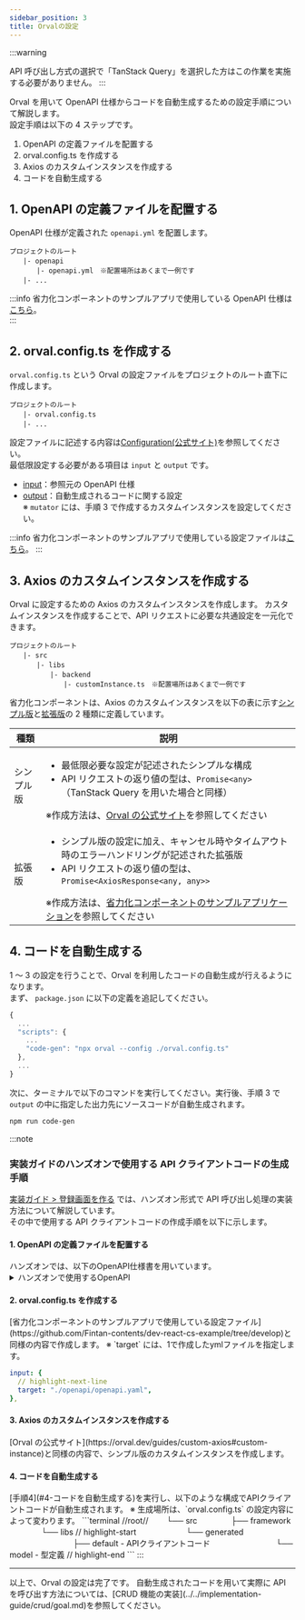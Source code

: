 ```yaml
---
sidebar_position: 3
title: Orvalの設定
---
```


:::warning

API 呼び出し方式の選択で「TanStack Query」を選択した方はこの作業を実施する必要がありません。
:::

Orval を用いて OpenAPI 仕様からコードを自動生成するための設定手順について解説します。  
設定手順は以下の 4 ステップです。

1. OpenAPI の定義ファイルを配置する
2. orval.config.ts を作成する
3. Axios のカスタムインスタンスを作成する
4. コードを自動生成する

## 1. OpenAPI の定義ファイルを配置する

OpenAPI 仕様が定義された `openapi.yml` を配置します。

```
プロジェクトのルート
　　|- openapi
　　　　|- openapi.yml　※配置場所はあくまで一例です
　　|- ...
```

:::info
省力化コンポーネントのサンプルアプリで使用している OpenAPI 仕様は[こちら](https://github.com/Fintan-contents/dev-react-cs-example/tree/develop)。  
:::

## 2. orval.config.ts を作成する

`orval.config.ts` という Orval の設定ファイルをプロジェクトのルート直下に作成します。

```
プロジェクトのルート
　　|- orval.config.ts
　　|- ...
```

設定ファイルに記述する内容は[Configuration(公式サイト)](https://orval.dev/reference/configuration/overview)を参照してください。  
最低限設定する必要がある項目は `input` と `output` です。

- [input](https://orval.dev/reference/configuration/input)：参照元の OpenAPI 仕様
- [output](https://orval.dev/reference/configuration/output)：自動生成されるコードに関する設定  
  ※ `mutator` には、手順 3 で作成するカスタムインスタンスを設定してください。

:::info
省力化コンポーネントのサンプルアプリで使用している設定ファイルは[こちら](https://github.com/Fintan-contents/dev-react-cs-example/tree/develop)。
:::

## 3. Axios のカスタムインスタンスを作成する

Orval に設定するための Axios のカスタムインスタンスを作成します。
カスタムインスタンスを作成することで、API リクエストに必要な共通設定を一元化できます。

```
プロジェクトのルート
　　|- src
　　　　|- libs
　　　　　　|- backend
　　　　　　　　|- customInstance.ts　※配置場所はあくまで一例です
```

省力化コンポーネントは、Axios のカスタムインスタンスを以下の表に示す<u>シンプル版</u>と<u>拡張版</u>の 2 種類に定義しています。

| 種類       | 説明                                                                                                                                                                                                                                                                                                                                       |
| ---------- | ------------------------------------------------------------------------------------------------------------------------------------------------------------------------------------------------------------------------------------------------------------------------------------------------------------------------------------------ |
| シンプル版 | <ul><li>最低限必要な設定が記述されたシンプルな構成</li><li>API リクエストの返り値の型は、`Promise<any>` （TanStack Query を用いた場合と同様）</li></ul>※作成方法は、[Orval の公式サイト](https://orval.dev/guides/custom-axios#custom-instance)を参照してください                                                                          |
| 拡張版     | <ul><li>シンプル版の設定に加え、キャンセル時やタイムアウト時のエラーハンドリングが記述された拡張版</li><li>API リクエストの返り値の型は、`Promise<AxiosResponse<any, any>>`</li></ul>※作成方法は、[省力化コンポーネントのサンプルアプリケーション](https://github.com/Fintan-contents/dev-react-cs-example/tree/develop)を参照してください |

## 4. コードを自動生成する

1 ～ 3 の設定を行うことで、Orval を利用したコードの自動生成が行えるようになります。  
まず、 `package.json` に以下の定義を追記してください。

```js title="package.json"
{
  ...
  "scripts": {
    ...
    "code-gen": "npx orval --config ./orval.config.ts"
  },
  ...
}
```

次に、ターミナルで以下のコマンドを実行してください。実行後、手順 3 で `output` の中に指定した出力先にソースコードが自動生成されます。

```bash title="Terminal"
npm run code-gen
```

:::note

### 実装ガイドのハンズオンで使用する API クライアントコードの生成手順

[実装ガイド > 登録画面を作る](../../category/登録画面を作る) では、ハンズオン形式で API 呼び出し処理の実装方法について解説しています。  
その中で使用する API クライアントコードの作成手順を以下に示します。

<h4>1. OpenAPI の定義ファイルを配置する</h4>
ハンズオンでは、以下のOpenAPI仕様書を用いています。

<details>
  <summary>ハンズオンで使用するOpenAPI</summary>

```yml title="openapi.yml"
openapi: 3.0.0
info:
  title: User API
  version: "1.0.0"
  description: User registration API for submitting user information
paths:
  /user:
    post:
      summary: Register a new user
      description: Creates a new user with specified information.
      requestBody:
        required: true
        content:
          application/json:
            schema:
              type: object
              properties:
                userName:
                  type: string
                  description: User's username
                password:
                  type: string
                  description: User's password
                gender:
                  type: string
                  description: User's gender
                birthDay:
                  type: string
                  description: User's birth date
                terminalNum:
                  type: number
                  description: Optional terminal number for the user
              required:
                - userName
                - password
                - gender
                - birthDay
      responses:
        "201":
          description: User created successfully
        "400":
          description: Invalid input
```

</details>

<h4>2. orval.config.ts を作成する</h4>
[省力化コンポーネントのサンプルアプリで使用している設定ファイル](https://github.com/Fintan-contents/dev-react-cs-example/tree/develop)と同様の内容で作成します。  
※ `target` には、1で作成したymlファイルを指定します。

```yaml
input: {
  // highlight-next-line
  target: "./openapi/openapi.yaml",
},
```

<h4>3. Axios のカスタムインスタンスを作成する</h4>
[Orval の公式サイト](https://orval.dev/guides/custom-axios#custom-instance)と同様の内容で、シンプル版のカスタムインスタンスを作成します。

<h4>4. コードを自動生成する</h4>
[手順4](#4-コードを自動生成する)を実行し、以下のような構成でAPIクライアントコードが自動生成されます。  
※ 生成場所は、`orval.config.ts` の設定内容によって変わります。
```terminal
//root//
　　└── src
　　　　├── framework
　　　　└── libs 
// highlight-start
　　　　　　└── generated
　　　　　　　　├── default - APIクライアントコード
　　　　　　　　└── model - 型定義
// highlight-end
```
:::

<hr/>
以上で、Orval の設定は完了です。  
自動生成されたコードを用いて実際に API を呼び出す方法については、[CRUD 機能の実装](../../implementation-guide/crud/goal.md)を参照してください。

